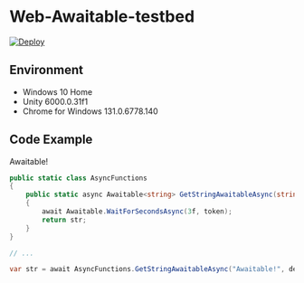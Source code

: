 # Web-Awaitable-testbed

[![Deploy](https://github.com/drumath2237/Web-Awaitable-testbed/actions/workflows/deploy.yaml/badge.svg)](https://github.com/drumath2237/Web-Awaitable-testbed/actions/workflows/deploy.yaml)

## Environment

- Windows 10 Home
- Unity 6000.0.31f1
- Chrome for Windows 131.0.6778.140

## Code Example

Awaitable!

```cs
public static class AsyncFunctions
{
    public static async Awaitable<string> GetStringAwaitableAsync(string str, CancellationToken token)
    {
        await Awaitable.WaitForSecondsAsync(3f, token);
        return str;
    }
}

// ...

var str = await AsyncFunctions.GetStringAwaitableAsync("Awaitable!", destroyCancellationToken);
```
